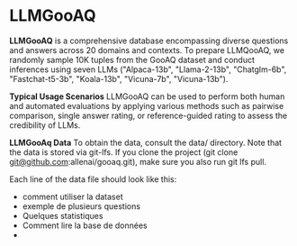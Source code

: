 # LLMGooAQ
**LLMGooAQ** is a comprehensive database encompassing diverse questions and answers across 20 domains and contexts. To prepare LLMQooAQ, we randomly sample 10K tuples from the GooAQ dataset and conduct inferences using seven LLMs ("Alpaca-13b", "Llama-2-13b", "Chatglm-6b", "Fastchat-t5-3b", "Koala-13b", "Vicuna-7b", "Vicuna-13b").


**Typical Usage Scenarios**
LLMGooAQ can be used to perform both human and automated evaluations by applying various methods such as pairwise comparison, single answer rating, or reference-guided rating to assess the credibility of LLMs. 


**LLMGooAq Data**
To obtain the data, consult the data/ directory. Note that the data is stored via git-lfs. If you clone the project (git clone git@github.com:allenai/gooaq.git), make sure you also run git lfs pull.

Each line of the data file should look like this:

- comment utiliser la dataset
- exemple de plusieurs questions
- Quelques statistiques
- Comment lire la base de données
- 
